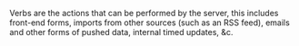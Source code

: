 Verbs are the actions that can be performed by the server, this includes front-end forms, imports from other sources (such as an RSS feed), emails and other forms of pushed data, internal timed updates, &c.

